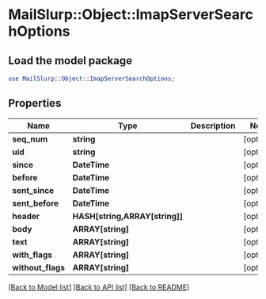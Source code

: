 # MailSlurp::Object::ImapServerSearchOptions

## Load the model package
```perl
use MailSlurp::Object::ImapServerSearchOptions;
```

## Properties
Name | Type | Description | Notes
------------ | ------------- | ------------- | -------------
**seq_num** | **string** |  | [optional] 
**uid** | **string** |  | [optional] 
**since** | **DateTime** |  | [optional] 
**before** | **DateTime** |  | [optional] 
**sent_since** | **DateTime** |  | [optional] 
**sent_before** | **DateTime** |  | [optional] 
**header** | **HASH[string,ARRAY[string]]** |  | [optional] 
**body** | **ARRAY[string]** |  | [optional] 
**text** | **ARRAY[string]** |  | [optional] 
**with_flags** | **ARRAY[string]** |  | [optional] 
**without_flags** | **ARRAY[string]** |  | [optional] 

[[Back to Model list]](../README#documentation-for-models) [[Back to API list]](../README#documentation-for-api-endpoints) [[Back to README]](../README)


